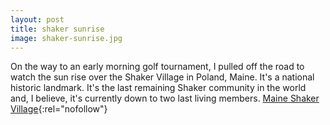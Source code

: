 ```yaml
---
layout: post
title: shaker sunrise
image: shaker-sunrise.jpg
---
```



On the way to an early morning golf tournament, I pulled off the road to watch the sun rise over the Shaker Village in Poland, Maine. It's a national historic landmark. It's the last remaining Shaker community in the world and, I believe, it's currently down to two last living members. [Maine Shaker Village](https://en.wikipedia.org/wiki/Sabbathday_Lake_Shaker_Village){:rel="nofollow"}

<!--more-->
